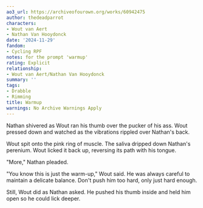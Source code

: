 ```yaml
---
ao3_url: https://archiveofourown.org/works/60942475
author: thedeadparrot
characters:
- Wout van Aert
- Nathan Van Hooydonck
date: '2024-11-29'
fandom:
- Cycling RPF
notes: for the prompt 'warmup'
rating: Explicit
relationship:
- Wout van Aert/Nathan Van Hooydonck
summary: ''
tags:
- Drabble
- Rimming
title: Warmup
warnings: No Archive Warnings Apply
---
```


Nathan shivered as Wout ran his thumb over the pucker of his ass. Wout pressed down and watched as the vibrations rippled over Nathan's back.

Wout spit onto the pink ring of muscle. The saliva dripped down Nathan's perenium. Wout licked it back up, reversing its path with his tongue.

"More," Nathan pleaded.

"You know this is just the warm\-up," Wout said. He was always careful to maintain a delicate balance. Don't push him too hard, only just hard enough.

Still, Wout did as Nathan asked. He pushed his thumb inside and held him open so he could lick deeper.